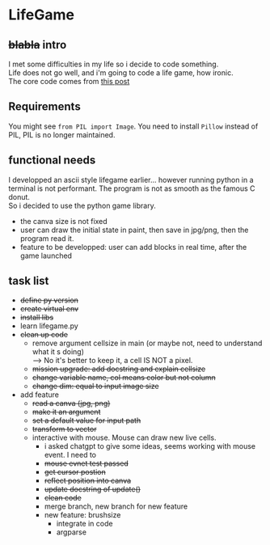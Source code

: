 # LifeGame
## ~~blabla~~ intro
I met some difficulties in my life so i decide to code something.  
Life does not go well, and i'm going to code a life game, how ironic.  
The core code comes from [this post](https://beltoforion.de/en/recreational_mathematics/game_of_life.php)

## Requirements
You might see `from PIL import Image`. You need to install `Pillow` instead of PIL, PIL is no longer maintained.



## functional needs
I developped an ascii style lifegame earlier... however running python in a terminal is not performant. The program is not as smooth as the famous C donut.  
So i decided to use the python game library.
- the canva size is not fixed
- user can draw the initial state in paint, then save in jpg/png, then the program read it.
- feature to be developped: user can add blocks in real time, after the game launched


## task list
- ~~define py version~~
- ~~create virtual env~~
- ~~install libs~~
- learn lifegame.py
- ~~clean up code~~
  - remove argument cellsize in main (or maybe not, need to understand what it s doing)  
    --> No it's better to keep it, a cell IS NOT a pixel.
  - ~~mission upgrade: add docstring and explain cellsize~~
  - ~~change variable name, col means color but not column~~
  - ~~change dim: equal to input image size~~
- add feature
  - ~~read a canva (jpg, png)~~
  - ~~make it an argument~~
  - ~~set a default value for input path~~
  - ~~transform to vector~~
  - interactive with mouse. Mouse can draw new live cells.
    - i asked chatgpt to give some ideas, seems working with mouse event. I need to
    - ~~mouse evnet test passed~~
    - ~~get cursor postion~~
    - ~~reflect position into canva~~
    - ~~update docstring of update()~~
    - ~~clean code~~
    - merge branch, new branch for new feature
    - new feature: brushsize
      - integrate in code
      - argparse
